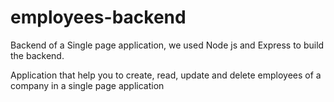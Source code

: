 # employees-backend

Backend of a Single page application, we used Node js and Express to build the backend.

Application that help you to create, read, update and delete employees of a company in a single page application

